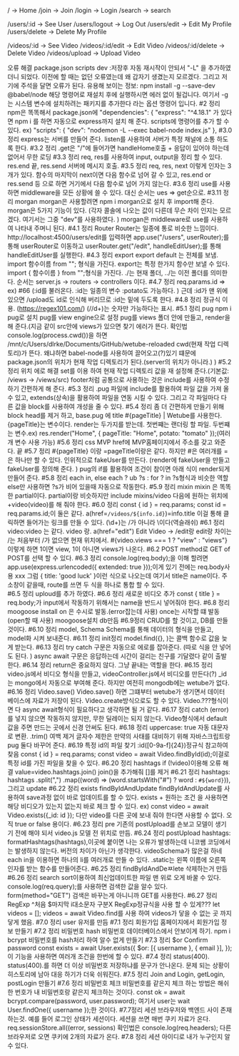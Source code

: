 / -> Home
/join -> Join
/login -> Login
/search -> search

/users/:id -> See User
/users/logout -> Log Out
/users/edit -> Edit My Profile
/users/delete -> Delete My Profile

/videos/:id -> See Video
/videos/:id/edit -> Edit Video
/videos/:id/delete -> Delete Video
/videos/upload -> Upload Video

오류 해결
package.json scripts dev :저장후 자동 재시작이 안되서 "-L" 을 추가하였더니 되었다. 이전에 할 때는 없던 오류였는데 왜 갑자기 생겼는지 모르겠다. 그리고 저기에 주석을 달면 오류가 된다.
유용해 보이는 정보:
npm install -g --save-dev @babel/node 해당 명령어로 재설치 후에 실행하시면 에러 없이 될겁니다. 여기서 -g는 시스템 변수에 설치하려는 패키지를 추가한다 라는 옵션 명령어 입니다.
#2 정리
npm은 똑똑해서 package.json에
"dependencies": {
"express": "^4.18.1"
가 있다면 npm i 를 하면 자동으로 express까지 설치 해 준다.
scripts에 명령어를 추가 할 수 있다.
ex) "scripts": {
"dev": "nodemon -L --exec babel-node index.js"
},
#3.0 정리
express는 서버를 만들어 준다. listen를 사용하여 서버가 특정 채널에 소통 하도록 한다.
#3.2 정리
.get은 "/"에 들어가면 handleHome호출 + 응답이 있어야 하는데 없어서 무한 로딩
#3.3 정리
req, res를 사용하여 input, output을 정리 할 수 있다.
res.end 끝, res.send 서버에 메시지 호출.
#3.5 정리
req, res, next 이렇게 인자는 3개가 있다.
함수의 마지막이 next이면 다음 함수로 넘어 갈 수 있고, res.end or res.send 등 으로 하면 거기에서 다음 함수로 넘어 가지 않는다.
#3.6 정리
use를 사용하면 middleware을 모든 상황에 쓸 수 있다. 대신 순서는 ues => get순으로.
#3.11 정리 morgan
morgan은 사용할려면 npm i morgan으로 설치 후 import해 준다.
morgan은 5가지 기능이 있다. (각자 콜솔에 나오는 값이 다른데 무슨 차이 인지는 모르겠다. 여기서는 그중 "dev"를 사용하였다. )
morgan은 middleware로 use를 사용하여 나타내 주며니 된다.
#4.1 정리 Router
Router는 일종에 통로 비슷한 느낌이다.
http://localhost:4500/users/edit를 입력하면
app.use("/users", userRouter);를 통해 userRouter로 이동하고
userRouter.get("/edit", handleEditUser);를 통해 handleEditUser를 실행한다.
#4.3 정리 export
export default 는 전체를 보냄. import 함수이름 from ""; 형식을 가진다.
export는 특정 한가지 함수만 보낼 수 있다. import { 함수이름 } from "";형식을 가진다.
./는 현재 폴더, ../는 이전 폴더를 의미한다.
순서는 server.js -> routers -> controllers 이다.
#4.7 정리
req.params.id => ex) #66 (:id를 불러온다. :id는 일종의 변수 :potato도 가능하다. )
근데 :id가 맨 위에 있으면 /upload도 id로 인식해 버리므로 :id는 밑에 두도록 한다.
#4.8 정리
정규식 이용. (https://regex101.com/)
(//d+)는 숫자만 가능하다는 표시.
#5.1 정리 pug
npm i pug로 설치
pug를 view engine으로 설정
pug를 views 폴더 안에 만들고, render을 해 준다.(지금 같이 src안에 views가 있으면 찾기 에러가 뜬다. 확인법 console.log(process.cwd())을 하면 /mnt/c/Users/dlrke/Documents/GitHub/wetube-reloaded cwd(현재 작업 디렉토리)가 뜬다. 왜냐하면 babel-node를 사용하여 끌어오고(?)있기 떄문에 package.json의 위치가 현재 작업 디렉토리가 된다.(server의 위치가 아니라.) )
#5.2 정리 위치 에로 해결
set를 이용 하여 현재 작업 디렉토리 값을 재 설정해 준다.(기본값: /views -> /views/src)
footer처럼 공통으로 사용하는 것은 include를 사용하여 수정하기 간편하게 해 준다.
#5.3 정리
.pug 파일에
include를 활용하여 파일 값을 가져 올 수 있고,
extends(상속)을 활용하여 파일을 연동 시킬 수 있다.
그리고 각 파일마다 다른 값을
block를 사용하여 개성을 줄 수 있다.
#5.4 정리
좀 더 간편하게 만들기 위해 block head를 제거 하고, base.pug 에 title #{pageTitle} | Wetube를 사용한다. {pageTitle}는 변수이다.
render는 두가지를 받는데.
첫번쨰는 랜더링 할 파일.
두번쨰는 변수.ex) res.render("Home", { pageTitle: "Home", potato: "tomato" });(여러개 변수 사용 가능)
#5.6 정리 css MVP
href에 MVP홈페이지에서 주소를 갖고 와준다. 끝
#5.7 정리
#{pageTitle} 이랑 =pageTitle이랑은 같다. 하지만 #은 여러개를 =은 하나만 할 수 있다.
인위적으로 fakeUser를 만든다. (render에 fakeUser을 만들고 fakeUser를 정의해 준다. )
pug의 if를 활용하여 조건이 참이면 아래 식이 render되게 만들어 준다.
#5.8 정리 each in, else
each ? ub ?s : for ? in ?s형식과 비슷한 역할
else만 사용하면 ?s가 비어 있을때 자동으로 작동한다.
#5.9 정리 mixin
mixin 은 똑똑한 partial이다.
partial이랑 비슷하지만 include mixins/video 다음에 원하는 위치에 +video(video)를 해 줘야 한다.
#6.0 정리
const { id } = req.params;
const id = req.params.id;이 둘은 같다.
a(href=`/videos/${info.id}`)=info.title 이걸 통해 클릭하면 들어가는 링크를 만들 수 있다.
(\\d+)는 /가 아니라 \이다(역슬래쉬)
#6.1 정리
video:video 는 같다. video 랑.
a(href="edit") Edit Video &rarr; /edit랑 edit랑 차이는 /는 처음부터 /가 없으면 현재 위치에서.
#{video.views === 1 ? "view" : "views"}이렇게 하면 1이면 view, 1이 아니면 views가 나온다.
#6.2 POST
method로 GET of POST를 선택 할 수 있다.
#6.3 정리
console.log(req.body);을 이해 할려면
app.use(express.urlencoded({ extended: true }));이게 있기 전에는 req.body사용 xxx
그럼
{ title: 'good luck' }이런 식으로 나오는데 여기서 title은 name이다.
주소창이 같을때, route를 쓰면 두 식을 하나로 통합 할 수 있다.\
#6.5 정리
uploud를 추가 하였다.
#6.6 정리 새로운 비디오 추가
const { title } = req.body;가 input에서 작동하기 위해서는 name을 반드시 넣어줘야 한다.
#6.8 정리 moogoose install
on 은 수시로 발동.(error잡는데 사용)
once는 시작할 떄 발동(open할 때 사용)
moogoose설치 db만듬
#6.9정리
CRUD를 할 것이고, DB를 만들 것이다.
#6.10 정리 model, Schema
Schema를 통해 데이터의 형식을 만들고, model화 시켜 보내준다.
#6.11 정리
init정리
model.find({}, )는 콜백 함수로 값을 늦게 받는다.
#6.13 정리
try catch 구문은 자동으로 에로를 잡아준다. (따로 식을 안 넣어도 된다. )
async await 구문은 응답하는데 시간이 걸리는 친구를 기달렸다 같이 출발한다.
#6.14 정리
return은 중요하지 않다. 그냥 끝내는 역할을 한다.
#6.15 정리
video.js에서 비디오 형식을 만들고, videoController.js에서 비디오를 만든다(?)
\_id는 mongo에서 자동으로 부여해 준다.
하지만 여전히 mongodb에는 wetube가 없다.
#6.16 정리 Video.save()
Video.save() 하면 그떄부터 wetube가 생기면서 데이터 베이스에 자료가 저장이 된다.
Video.create방식으로도 할 수 있다.
Video.???형식이면 다 async await형식이 필요하다고 생각하면 될 거 같다.
#6.17 정리
catch (error)를 넣지 않으면 작동하지 않지만, 무한 딜레이는 되지 않는다.
Video형식에서 default값을 주면 만드는 곳에서 신경 안써도 된다.
#6.18 정리
uppercase: true 자동 대문자로 변환.
.trim() 여백 제거
글자수 제한은 만약의 사태를 대비하기 위해 자바스크립트랑 pug 둘다 바꾸어 준다.
#6.19 특정 id의 파일 찾기
:id([0-9a-f]{24})정규식 참고하여 찾음
const { id } = req.params;
const video = await Video.findById(id);이걸로 특정 id를 가진 파일을 찾을 수 있다.
#6.20 정리 hashtags
if (!video)이용해 오류 해결
value=video.hashtags.join() join()을 추가해줘 []를 제거
#6.21 정리
hashtags: hashtags
.split(",")
.map((word) => (word.startsWith("#") ? word : `#${word}`)),
그리고 update
#6.22 정리 exists findByIdAndUpdate
findByIdAndUpdate를 사용하여 save과정 없이 바로 업데이트를 할 수 있다.
exists + 원하는 조건 을 사용하면 해당 비디오가 있는지 없는지 바로 체크 할 수 있다.
ex) const video = await Video.exists({\_id: id });
다만 video를 다른 곳에 보내 줘야 한다면 사용할 수 없다. 오직 true or false 용이다.
#6.23 정리 pre
기존의 postUpload를 손보고
모델이 생기기 전에 해야 되서 video.js 모델 전 위치로 만듬.
#6.24 정리
postUpload
hashtags: formatHashtags(hashtags),이곳에 붙이면 나는 오류가 발생하는데 니코쌤 코딩에서는 발생하지 않는다. 버전의 차이가 아닌가 생각한다.
videoSchema가 많은걸 하네
each in을 이용하면 하나의 li를 여러개로 만들 수 있다.
.static는 왼쪽 이름에 오른쪽 인자를 받는 함수를 만들어준다.
#6.25 정리 findByIdAndDeㅉlete
삭제하는거 만듬
#6.26 정리 search
sort이용하여 최신업데이트한 파일 맨 위로 오게 바꿀 수 있다.
console.log(req.query);를 사용하면 검색한 값을 알수 있다.
form(method="GET") 검색은 바꾸는게 아니니까 GET를 사용한다.
#6.27 정리 RegExp
^처음 $마지막 i대소문자 구분X
RegExp정규식을 사용 할 수 있게???
let videos = [];
videos = await Video.find를 사용 하여 videos가 닿을 수 없는 곳 까지 닿게 했음.
#7.0 정리 user
유저를 만듬
#7.1 정리 회원가입
홈페이지에서 회원가입 정보 만들기
#7.2 정리 비밀번호 hash
비밀번호 데이터베이스에서 안보이게 하기.
npm i bcrypt
비밀번호를 hash처리 하여 알수 없게 만들기
#7.3 정리 $or Confirm password 
const exists = await User.exists({
$or: [{ username }, { email }],
}); 이 기능을 사용하면 여러개 조건을 한번에 할 수 있다.
#7.4 정리 status(400).
status(400).를 하면 더 이상 비밀번호 저장하냐를 문구가 안나온다.
문제 되는 상황이 히스토리에 남아 대응 하기가 더욱 쉬워진다.
#7.5 정리
Join and Login, getLogin, postLogin 만들기
#7.6 정리 비밀번호 체크
비밀번호를 같은지 체크 하는 방법은 해쉬한 번호가 내 비밀번호랑 같은지 체크하는 것이다.
const ok = await bcrypt.compare(password, user.password);
여기서 user는 wait User.findOne({ username });한 것이다.
#7.7정리 세션
브라우저와 백엔드 사이 존재 하는것. 예를 들어 로그인 상태가 세션이다.
세션을 쓰면 매번 쿠키 자료가 온다.
req.sessionStore.all((error, sessions)
확인법은 console.log(req.headers);
다른 브라우저로 오면 쿠키에 2개의 자료가 온다.
#7.8 정리
세션 아이디로 내가 누구인지 알 수 있다.
